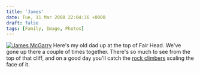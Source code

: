 ```yaml
---
title: 'James'
date: Tue, 11 Mar 2008 22:04:36 +0000
draft: false
tags: [Family, Image, Photos]
---
```


[![James McGarry](http://gerard.interwebworld.co.uk/files/2009/08/chib.jpg)](http://gerard.interwebworld.co.uk/files/2009/08/chib.jpg) Here's my old dad up at the top of Fair Head. We've gone up there a couple of times together. There's so much to see from the top of that cliff, and on a good day you'll catch the [rock climbers](http://www.fairheadclimbers.com/) scaling the face of it.